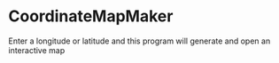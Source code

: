 # CoordinateMapMaker
Enter a longitude or latitude and this program will generate and open an interactive map
